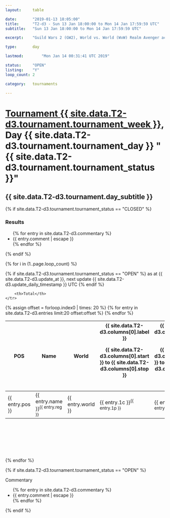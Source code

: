 ```yaml
---
layout: 	table

date: 		"2019-01-13 18:05:00"
title: 		"T2-d3 - Sun 13 Jan 18:00:00 to Mon 14 Jan 17:59:59 UTC"
subtitle: 	"Sun 13 Jan 18:00:00 to Mon 14 Jan 17:59:59 UTC"

excerpt:    "Guild Wars 2 (GW2), World vs. World (WvW) Realm Avenger achivement Tournament. \"Every Kill Counts\""

type:       day

lastmod: 		"Mon Jan 14 00:31:41 UTC 2019"

status:     "OPEN"
listing:    "Y"
loop_count: 2

category: 	tournaments

---
```

<div class="table_header">
    <h1><a href="{{ site.data.T2-d3.tournament.week_url }}">Tournament {{ site.data.T2-d3.tournament.tournament_week }}</a>, Day {{ site.data.T2-d3.tournament.tournament_day }} "{{ site.data.T2-d3.tournament.tournament_status }}"</h1>
    <h2>{{ site.data.T2-d3.tournament.day_subtitle }}</h2> 
</div>

{% if site.data.T2-d3.tournament.tournament_status == "CLOSED" %} 
<div class="commentary">
  <h3>Results</h3>
  <ul>
    {% for entry in site.data.T2-d3.commentary %}
    <li class="commentary_list">{{ entry.comment | escape }}</li>
    {% endfor %}
  </ul>
</div>
{% endif %}


{% for i in (1..page.loop_count) %}

{% if site.data.T2-d3.tournament.tournament_status == "OPEN" %} 
<span class="table_nextupdate">as at {{ site.data.T2-d3.update_at }}, next update {{ site.data.T2-d3.update_daily_timestamp }} UTC</span> 
{% endif %}

<table class="day_table">
  <colgroup>
    <col style="width:18px">
    <col style="width:55px">
    <col style="width:55px">
    <col style="width:12px">
    <col style="width:12px">
    <col style="width:12px">
    <col style="width:12px">
    <col style="width:12px">
    <col style="width:12px">
    <col style="width:12px">
    <col style="width:12px">
    <col style="width:12px">
    <col style="width:12px">
    <col style="width:12px">
    <col style="width:12px">
    <col style="width:12px">
    <col style="width:12px">
    <col style="width:12px">
    <col style="width:12px">
    <col style="width:12px">
    <col style="width:12px">
    <col style="width:12px">
    <col style="width:12px">
    <col style="width:12px">
    <col style="width:12px">
    <col style="width:12px">
    <col style="width:12px">
    <col style="width:18px">
  </colgroup>  
  <thead>
    <tr>
        <th>POS</th>
        <th class="AlignLeft">Name</th>
        <th class="AlignLeft">World</th>

<th><div class="label">{{ site.data.T2-d3.columns[0].label }}<p class="onhover">{{ site.data.T2-d3.columns[0].start }} to {{ site.data.T2-d3.columns[0].stop }}</p></div>​</th>
<th><div class="label">{{ site.data.T2-d3.columns[1].label }}<p class="onhover">{{ site.data.T2-d3.columns[1].start }} to {{ site.data.T2-d3.columns[1].stop }}</p></div>​</th>
<th><div class="label">{{ site.data.T2-d3.columns[2].label }}<p class="onhover">{{ site.data.T2-d3.columns[2].start }} to {{ site.data.T2-d3.columns[2].stop }}</p></div>​</th>
<th><div class="label">{{ site.data.T2-d3.columns[3].label }}<p class="onhover">{{ site.data.T2-d3.columns[3].start }} to {{ site.data.T2-d3.columns[3].stop }}</p></div>​</th>
<th><div class="label">{{ site.data.T2-d3.columns[4].label }}<p class="onhover">{{ site.data.T2-d3.columns[4].start }} to {{ site.data.T2-d3.columns[4].stop }}</p></div>​</th>
<th><div class="label">{{ site.data.T2-d3.columns[5].label }}<p class="onhover">{{ site.data.T2-d3.columns[5].start }} to {{ site.data.T2-d3.columns[5].stop }}</p></div>​</th>
<th><div class="label">{{ site.data.T2-d3.columns[6].label }}<p class="onhover">{{ site.data.T2-d3.columns[6].start }} to {{ site.data.T2-d3.columns[6].stop }}</p></div>​</th>
<th><div class="label">{{ site.data.T2-d3.columns[7].label }}<p class="onhover">{{ site.data.T2-d3.columns[7].start }} to {{ site.data.T2-d3.columns[7].stop }}</p></div>​</th>
<th><div class="label">{{ site.data.T2-d3.columns[8].label }}<p class="onhover">{{ site.data.T2-d3.columns[8].start }} to {{ site.data.T2-d3.columns[8].stop }}</p></div>​</th>
<th><div class="label">{{ site.data.T2-d3.columns[9].label }}<p class="onhover">{{ site.data.T2-d3.columns[9].start }} to {{ site.data.T2-d3.columns[9].stop }}</p></div>​</th>
<th><div class="label">{{ site.data.T2-d3.columns[10].label }}<p class="onhover">{{ site.data.T2-d3.columns[10].start }} to {{ site.data.T2-d3.columns[10].stop }}</p></div>​</th>

<th><div class="label">{{ site.data.T2-d3.columns[11].label }}<p class="onhover">{{ site.data.T2-d3.columns[11].start }} to {{ site.data.T2-d3.columns[11].stop }}</p></div>​</th>
<th><div class="label">{{ site.data.T2-d3.columns[12].label }}<p class="onhover">{{ site.data.T2-d3.columns[12].start }} to {{ site.data.T2-d3.columns[12].stop }}</p></div>​</th>
<th><div class="label">{{ site.data.T2-d3.columns[13].label }}<p class="onhover">{{ site.data.T2-d3.columns[13].start }} to {{ site.data.T2-d3.columns[13].stop }}</p></div>​</th>
<th><div class="label">{{ site.data.T2-d3.columns[14].label }}<p class="onhover">{{ site.data.T2-d3.columns[14].start }} to {{ site.data.T2-d3.columns[14].stop }}</p></div>​</th>
<th><div class="label">{{ site.data.T2-d3.columns[15].label }}<p class="onhover">{{ site.data.T2-d3.columns[15].start }} to {{ site.data.T2-d3.columns[15].stop }}</p></div>​</th>
<th><div class="label">{{ site.data.T2-d3.columns[16].label }}<p class="onhover">{{ site.data.T2-d3.columns[16].start }} to {{ site.data.T2-d3.columns[16].stop }}</p></div>​</th>
<th><div class="label">{{ site.data.T2-d3.columns[17].label }}<p class="onhover">{{ site.data.T2-d3.columns[17].start }} to {{ site.data.T2-d3.columns[17].stop }}</p></div>​</th>
<th><div class="label">{{ site.data.T2-d3.columns[18].label }}<p class="onhover">{{ site.data.T2-d3.columns[18].start }} to {{ site.data.T2-d3.columns[18].stop }}</p></div>​</th>
<th><div class="label">{{ site.data.T2-d3.columns[19].label }}<p class="onhover">{{ site.data.T2-d3.columns[19].start }} to {{ site.data.T2-d3.columns[19].stop }}</p></div>​</th>
<th><div class="label">{{ site.data.T2-d3.columns[20].label }}<p class="onhover">{{ site.data.T2-d3.columns[20].start }} to {{ site.data.T2-d3.columns[20].stop }}</p></div>​</th>

<th><div class="label">{{ site.data.T2-d3.columns[21].label }}<p class="onhover">{{ site.data.T2-d3.columns[21].start }} to {{ site.data.T2-d3.columns[21].stop }}</p></div>​</th>
<th><div class="label">{{ site.data.T2-d3.columns[22].label }}<p class="onhover">{{ site.data.T2-d3.columns[22].start }} to {{ site.data.T2-d3.columns[22].stop }}</p></div>​</th>
<th><div class="label">{{ site.data.T2-d3.columns[23].label }}<p class="onhover">{{ site.data.T2-d3.columns[23].start }} to {{ site.data.T2-d3.columns[23].stop }}</p></div>​</th>

        <th>Total</th>
    </tr>
  </thead>
  {% assign offset = forloop.index0 | times: 20 %}
<tbody>
{% for entry in site.data.T2-d3.entries limit:20 offset:offset %}
  <tr>
    <td class="pl{{ entry.pos }}">{{ entry.pos }}</td>
    <td class="AlignLeft">{{ entry.name }}<sup>{{ entry.reg }}</sup></td>
    <td class="AlignLeft">{{ entry.world }}</td>
    <td class="pl{{ entry.1p }}">{{ entry.1c }}<sup>{{ entry.1p }}</sup></td>
    <td class="pl{{ entry.2p }}">{{ entry.2c }}<sup>{{ entry.2p }}</sup></td>
    <td class="pl{{ entry.3p }}">{{ entry.3c }}<sup>{{ entry.3p }}</sup></td>
    <td class="pl{{ entry.4p }}">{{ entry.4c }}<sup>{{ entry.4p }}</sup></td>
    <td class="pl{{ entry.5p }}">{{ entry.5c }}<sup>{{ entry.5p }}</sup></td>
    <td class="pl{{ entry.6p }}">{{ entry.6c }}<sup>{{ entry.6p }}</sup></td>
    <td class="pl{{ entry.7p }}">{{ entry.7c }}<sup>{{ entry.7p }}</sup></td>
    <td class="pl{{ entry.8p }}">{{ entry.8c }}<sup>{{ entry.8p }}</sup></td>
    <td class="pl{{ entry.9p }}">{{ entry.9c }}<sup>{{ entry.9p }}</sup></td>
    <td class="pl{{ entry.10p }}">{{ entry.10c }}<sup>{{ entry.10p }}</sup></td>
    <td class="pl{{ entry.11p }}">{{ entry.11c }}<sup>{{ entry.11p }}</sup></td>
    <td class="pl{{ entry.12p }}">{{ entry.12c }}<sup>{{ entry.12p }}</sup></td>
    <td class="pl{{ entry.13p }}">{{ entry.13c }}<sup>{{ entry.13p }}</sup></td>
    <td class="pl{{ entry.14p }}">{{ entry.14c }}<sup>{{ entry.14p }}</sup></td>
    <td class="pl{{ entry.15p }}">{{ entry.15c }}<sup>{{ entry.15p }}</sup></td>
    <td class="pl{{ entry.16p }}">{{ entry.16c }}<sup>{{ entry.16p }}</sup></td>
    <td class="pl{{ entry.17p }}">{{ entry.17c }}<sup>{{ entry.17p }}</sup></td>
    <td class="pl{{ entry.18p }}">{{ entry.18c }}<sup>{{ entry.18p }}</sup></td>
    <td class="pl{{ entry.19p }}">{{ entry.19c }}<sup>{{ entry.19p }}</sup></td>
    <td class="pl{{ entry.20p }}">{{ entry.20c }}<sup>{{ entry.20p }}</sup></td>
    <td class="pl{{ entry.21p }}">{{ entry.21c }}<sup>{{ entry.21p }}</sup></td>
    <td class="pl{{ entry.22p }}">{{ entry.22c }}<sup>{{ entry.22p }}</sup></td>
    <td class="pl{{ entry.23p }}">{{ entry.23c }}<sup>{{ entry.23p }}</sup></td>
    <td class="pl{{ entry.24p }}">{{ entry.24c }}<sup>{{ entry.24p }}</sup></td>
    <td>{{ entry.total }}</td>
  </tr>
{% endfor %}  
</tbody>
</table>
<div class="leaderboard">
  <script async src="//pagead2.googlesyndication.com/pagead/js/adsbygoogle.js"></script>
  <!-- 728x90 -->
  <ins class="adsbygoogle"
       style="display:inline-block;width:728px;height:90px"
       data-ad-client="ca-pub-3274917281288240"
       data-ad-slot="3870538733"></ins>
  <script>
  (adsbygoogle = window.adsbygoogle || []).push({});
  </script>    
</div>
<br />
{% endfor %}

{% if site.data.T2-d3.tournament.tournament_status == "OPEN" %} 
<div class="commentary">
  <span class="commentary_title">Commentary</span>
  <ul>
    {% for entry in site.data.T2-d3.commentary %}
    <li class="commentary_list">{{ entry.comment | escape }}</li>
    {% endfor %}
  </ul>
</div>
{% endif %}


